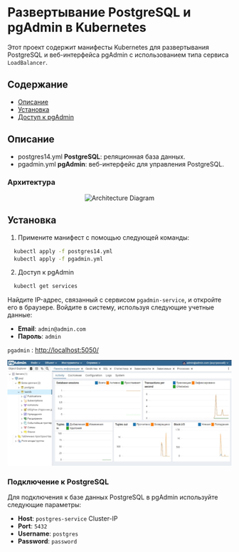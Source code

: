 # Развертывание PostgreSQL и pgAdmin в Kubernetes

Этот проект содержит манифесты Kubernetes для развертывания PostgreSQL и веб-интерфейса pgAdmin с использованием типа сервиса `LoadBalancer`.

## Содержание

- [Описание](#описание)
- [Установка](#установка)
- [Доступ к pgAdmin](#доступ-к-pgadmin)

## Описание

- postgres14.yml  **PostgreSQL**: реляционная база данных.
- pgadmin.yml     **pgAdmin**: веб-интерфейс для управления PostgreSQL.

### Архитектура

<p align="center">
  <img src="image.png" alt="Architecture Diagram" />
</p>

## Установка

1. Примените манифест с помощью следующей команды:

```bash
  kubectl apply -f postgres14.yml
  kubectl apply -f pgadmin.yml
```

2. Доступ к pgAdmin

```bash
  kubectl get services
```

Найдите IP-адрес, связанный с сервисом `pgadmin-service`, и откройте его в браузере. Войдите в систему, используя следующие учетные данные:

- **Email**: `admin@admin.com`
- **Пароль**: `admin`

`pgadmin` : <http://localhost:5050/>
<p align="center">
  <img src="pgadmin.jpg" alt="pgAdmin4" />
</p>

### Подключение к PostgreSQL

Для подключения к базе данных PostgreSQL в pgAdmin используйте следующие параметры:

- **Host**: `postgres-service` Cluster-IP
- **Port**: `5432`
- **Username**: `postgres`
- **Password**: `password`
